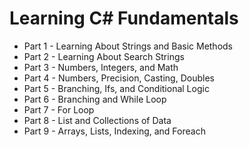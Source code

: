 # Learning C# Fundamentals

<ul>
<li>Part 1 - Learning About Strings and Basic Methods</li>
<li>Part 2 - Learning About Search Strings</li>
<li>Part 3 - Numbers, Integers, and Math</li>
<li>Part 4 - Numbers, Precision, Casting, Doubles</li>
<li>Part 5 - Branching, Ifs, and Conditional Logic</li>
<li>Part 6 - Branching and While Loop</li>
<li>Part 7 - For Loop</li>
<li>Part 8 - List<T> and Collections of Data </li>
<li>Part 9 - Arrays, Lists, Indexing, and Foreach</li>
</ul>
